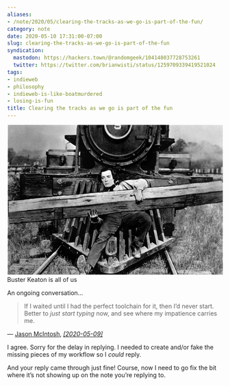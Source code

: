 ```yaml
---
aliases:
- /note/2020/05/clearing-the-tracks-as-we-go-is-part-of-the-fun/
category: note
date: 2020-05-10 17:31:00-07:00
slug: clearing-the-tracks-as-we-go-is-part-of-the-fun
syndication:
  mastodon: https://hackers.town/@randomgeek/104148037728753261
  twitter: https://twitter.com/brianwisti/status/1259709339419521024
tags:
- indieweb
- philosophy
- indieweb-is-like-boatmurdered
- losing-is-fun
title: Clearing the tracks as we go is part of the fun
---
```


![attachments/img/2020/cover-2020-05-10.jpg](../../../attachments/img/2020/cover-2020-05-10.jpg)
Buster Keaton is all of us

An ongoing conversation…

<div class="u-in-reply-to h-cite">
  <blockquote>If I waited until I had the perfect toolchain for it, then I’d never start. Better to <em>just start typing</em> now, and see where my impatience carries me.</blockquote>
  <div class="attribution">—
      <a class="u-category h-card" href="https://jmac.org/">Jason McIntosh</a>,<cite>
      <a class="u-url" href="https://jmac.org/notes/oops-no-author.html">
        [<time class="dt-published">2020-05-09</time>]</a>
      </cite>
  </div>
</div>

I agree. Sorry for the delay in replying. I needed to create and/or fake the missing pieces of my workflow so I *could* reply.

And your reply came through just fine! Course, now I need to go fix the bit where it’s not showing up on the note you’re replying to.

